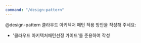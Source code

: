 ```yaml
---
command: "/design:pattern"
---
```


@design-pattern 
클라우드 아키텍처 패턴 적용 방안을 작성해 주세요:
- '클라우드 아키텍처패턴선정 가이드'를 준용하여 작성